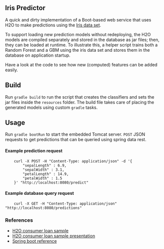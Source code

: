 ## Iris Predictor

A quick and dirty implementation of a Boot-based web service that uses H2O to make predictions using the [Iris data set](https://en.wikipedia.org/wiki/Iris_flower_data_set).

To support loading new prediction models without redeploying, the H2O models are compiled separately and stored in the database as jar files; then, they can be loaded at runtime.
 To illustrate this, a helper script trains both a Random Forest and a GBM using the iris data set and stores them in the database on application startup.

Have a look at the code to see how new (computed) features can be added easily.

## Build
Run `gradle build` to run the script that creates the classifiers and sets the jar files inside the `resources` folder.
The build file takes care of placing the generated models using custom `gradle` tasks.

## Usage
Run `gradle bootRun` to start the embedded Tomcat server. `POST` JSON requests to get predictions that can be queried using
spring data rest.

#### Example prediction request
```
    curl -X POST -H "Content-Type: application/json" -d '{
        "sepalLength" : 6.9,
        "sepalWidth" : 3.1,
        "petalLength" : 14.9,
        "petalWidth" : 1.5
    }' "http://localhost:8080/predict"
```
#### Example database query request
```
    curl -X GET -H "Content-Type: application/json" "http://localhost:8080/predictions"
```

### References

* [H2O consumer loan sample](https://github.com/h2oai/app-consumer-loan)
* [H2O consumer loan sample presentation](https://www.youtube.com/watch?v=jSN2y6j0Mxk)
* [Spring boot reference](http://docs.spring.io/spring-boot/docs/current/reference/html/)
